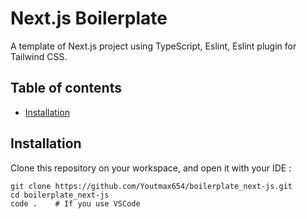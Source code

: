 # Next.js Boilerplate

A template of Next.js project using TypeScript, Eslint, Eslint plugin for Tailwind CSS.

## Table of contents

- [Installation](#installation)
<!--- - [Usage](#usage) --->

## Installation

Clone this repository on your workspace, and open it with your IDE :

```
git clone https://github.com/Youtmax654/boilerplate_next-js.git
cd boilerplate_next-js
code .    # If you use VSCode
```
